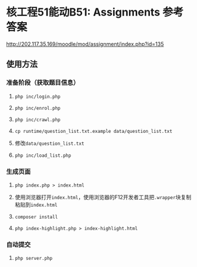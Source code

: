 # 核工程51能动B51: Assignments 参考答案

<http://202.117.35.169/moodle/mod/assignment/index.php?id=135>

## 使用方法

### 准备阶段（获取题目信息）

1. `php inc/login.php`

2. `php inc/enrol.php`

3. `php inc/crawl.php`

4. `cp runtime/question_list.txt.example data/question_list.txt`

5. 修改`data/question_list.txt`

6. `php inc/load_list.php`

### 生成页面

1. `php index.php > index.html`

2. 使用浏览器打开`index.html`，使用浏览器的F12开发者工具把`.wrapper`块复制粘贴到`index.html`

3. `composer install`

4. `php index-highlight.php > index-highlight.html`

### 自动提交

1. `php server.php`
